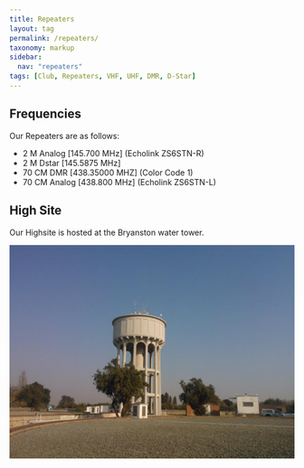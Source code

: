 ```yaml
---
title: Repeaters
layout: tag
permalink: /repeaters/
taxonomy: markup
sidebar:
  nav: "repeaters"
tags: [Club, Repeaters, VHF, UHF, DMR, D-Star]
---
```


Frequencies
---

Our Repeaters are as follows:
- 2 M Analog [145.700 MHz]   (Echolink ZS6STN-R) 
- 2 M Dstar [145.5875 MHz]
- 70 CM DMR [438.35000 MHZ] (Color Code 1)
- 70 CM Analog [438.800 MHz]  (Echolink ZS6STN-L)


High Site
---

Our Highsite is hosted at the Bryanston water tower.

![Bryanston  Highsite](/assets/images/repeaters/HighSite.jpg)